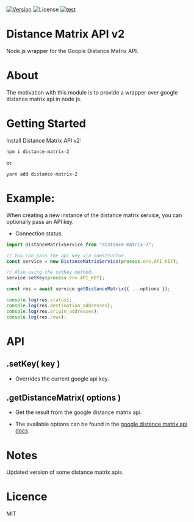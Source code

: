 [![Version][npm version]][npm url] ![License][license] [![test][test workflow]][test result]

# Distance Matrix API v2

Node.js wrapper for the Goople Distance Matrix API.

# About

The motivation with this module is to provide a wrapper over google distance matrix api in node js.

# Getting Started

Install Distance Matrix API v2:

```shell
npm i distance-matrix-2
```

or

```shell
yarn add distance-matrix-2
```

# Example:

When creating a new instance of the distance matrix service, you can optionally pass an API key.

- Connection status.

```js
import DistanceMatrixService from "distance-matrix-2";

// You can pass the api key via constructor.
const service = new DistanceMatrixService(process.env.API_KEY);

// Also using the setKey method.
service.setKey(process.env.API_KEY);

const res = await service.getDistanceMatrix({ ...options });

console.log(res.status);
console.log(res.destination_addresses);
console.log(res.origin_addresses);
console.log(res.rows);
```

# API

## .setKey( key )

- Overrides the current google api key.

## .getDistanceMatrix( options )

- Get the result from the google distance matrix api.

- The available options can be found in the [google distance matrix api docs][google docs].

# Notes

Updated version of some distance matrix apis.

# Licence

MIT

[google docs]: https://developers.google.com/maps/documentation/distance-matrix/overview
[test workflow]: https://github.com/Akuqt/distance-matrix-2/actions/workflows/test.yml/badge.svg
[test result]: https://github.com/Akuqt/distance-matrix-2/actions/workflows/test.yml
[npm version]: https://img.shields.io/npm/v/distance-matrix-2.svg?logo=npm
[npm url]: https://www.npmjs.com/package/distance-matrix-2
[license]: https://img.shields.io/npm/l/distance-matrix-2
